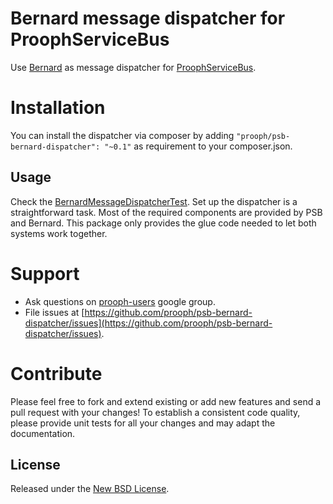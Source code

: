 Bernard message dispatcher for ProophServiceBus
==================================================


Use [Bernard](http://bernardphp.com/en/latest/) as message dispatcher for [ProophServiceBus](https://github.com/prooph/service-bus).

# Installation

You can install the dispatcher via composer by adding `"prooph/psb-bernard-dispatcher": "~0.1"` as requirement to your composer.json.

Usage
-----

Check the [BernardMessageDispatcherTest](tests/BernardMessageDispatcherTest.php). Set up the dispatcher is a straightforward task. Most of
the required components are provided by PSB and Bernard. This package only provides the glue code needed to let both
systems work together.

# Support

- Ask questions on [prooph-users](https://groups.google.com/forum/?hl=de#!forum/prooph) google group.
- File issues at [https://github.com/prooph/psb-bernard-dispatcher/issues](https://github.com/prooph/psb-bernard-dispatcher/issues).

# Contribute

Please feel free to fork and extend existing or add new features and send a pull request with your changes!
To establish a consistent code quality, please provide unit tests for all your changes and may adapt the documentation.

License
-------

Released under the [New BSD License](https://github.com/prooph/psb-bernard-dispatcher/blob/master/LICENSE).
